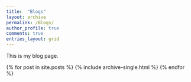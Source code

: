 ```yaml
---
title:  "Blogs"
layout: archive
permalink: /Blogs/
author_profile: true
comments: true
entries_layout: grid
---
```


This is my blog page.

{% for post in site.posts %}
    {% include archive-single.html %}
{% endfor %}